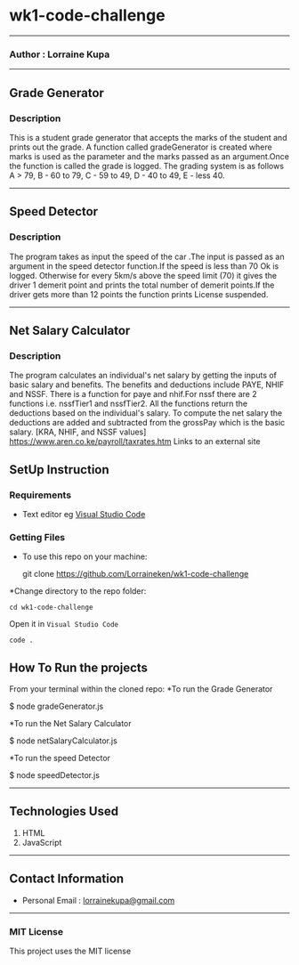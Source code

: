 # wk1-code-challenge
*****
### Author : Lorraine Kupa
****
## Grade Generator
### Description
This is a student grade generator that accepts the marks of the student and prints out the grade.
A function called gradeGenerator is created where marks is used as the parameter and the marks passed as an argument.Once the function is called the grade is logged. 
The grading system is as follows
A > 79, B - 60 to 79, C -  59 to 49, D - 40 to 49, E - less 40.

****
## Speed Detector
### Description
The program takes as input the speed of the car .The input is passed as an argument in the speed detector function.If the speed is less than 70 Ok is logged. Otherwise for every 5km/s above the speed limit (70) it gives the driver 1 demerit point and prints the total number of demerit points.If the driver gets more than 12 points the function prints License suspended.
****
## Net Salary Calculator
### Description
The program calculates an individual's net salary by getting the inputs of basic salary and benefits. 
The benefits and deductions include PAYE, NHIF and NSSF. There is a function for paye and nhif.For nssf there are 2 functions i.e. nssfTier1 and nssfTier2. All the functions return the deductions based on the individual's salary. 
To compute the net salary the deductions are added and subtracted from the grossPay which is the basic salary.
 [KRA, NHIF, and NSSF values] https://www.aren.co.ke/payroll/taxrates.htm Links to an external site

## SetUp Instruction
### Requirements
* Text editor eg [Visual Studio Code](https://code.visualstudio.com/download)
### Getting Files
* To use this repo on your machine:
 
    git clone https://github.com/Lorraineken/wk1-code-challenge

*Change directory to the repo folder:
    
    cd wk1-code-challenge

Open it in ``Visual Studio Code``

    code .

## How To Run the projects
From your terminal within the cloned repo:
*To run the Grade Generator

   $ node gradeGenerator.js

*To run the Net Salary Calculator

   $ node netSalaryCalculator.js

*To run the speed Detector

   $ node speedDetector.js
*****
## Technologies Used
1. HTML
2. JavaScript
*****
## Contact Information
* Personal Email : lorrainekupa@gmail.com
*****
### MIT License
This project uses the MIT license
